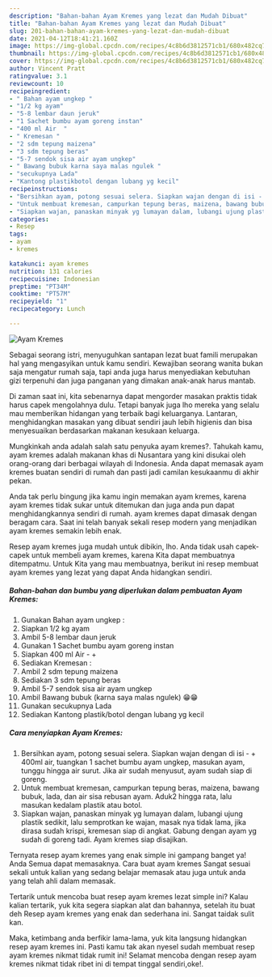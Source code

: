 ```yaml
---
description: "Bahan-bahan Ayam Kremes yang lezat dan Mudah Dibuat"
title: "Bahan-bahan Ayam Kremes yang lezat dan Mudah Dibuat"
slug: 201-bahan-bahan-ayam-kremes-yang-lezat-dan-mudah-dibuat
date: 2021-04-12T18:41:21.160Z
image: https://img-global.cpcdn.com/recipes/4c8b6d3812571cb1/680x482cq70/ayam-kremes-foto-resep-utama.jpg
thumbnail: https://img-global.cpcdn.com/recipes/4c8b6d3812571cb1/680x482cq70/ayam-kremes-foto-resep-utama.jpg
cover: https://img-global.cpcdn.com/recipes/4c8b6d3812571cb1/680x482cq70/ayam-kremes-foto-resep-utama.jpg
author: Vincent Pratt
ratingvalue: 3.1
reviewcount: 10
recipeingredient:
- " Bahan ayam ungkep "
- "1/2 kg ayam"
- "5-8 lembar daun jeruk"
- "1 Sachet bumbu ayam goreng instan"
- "400 ml Air  "
- " Kremesan "
- "2 sdm tepung maizena"
- "3 sdm tepung beras"
- "5-7 sendok sisa air ayam ungkep"
- " Bawang bubuk karna saya malas ngulek "
- "secukupnya Lada"
- "Kantong plastikbotol dengan lubang yg kecil"
recipeinstructions:
- "Bersihkan ayam, potong sesuai selera. Siapkan wajan dengan di isi - + 400ml air, tuangkan 1 sachet bumbu ayam ungkep, masukan ayam, tunggu hingga air surut. Jika air sudah menyusut, ayam sudah siap di goreng."
- "Untuk membuat kremesan, campurkan tepung beras, maizena, bawang bubuk, lada, dan air sisa rebusan ayam. Aduk2 hingga rata, lalu masukan kedalam plastik atau botol."
- "Siapkan wajan, panaskan minyak yg lumayan dalam, lubangi ujung plastik sedikit, lalu semprotkan ke wajan, masak nya tidak lama, jika dirasa sudah krispi, kremesan siap di angkat. Gabung dengan ayam yg sudah di goreng tadi. Ayam kremes siap disajikan."
categories:
- Resep
tags:
- ayam
- kremes

katakunci: ayam kremes 
nutrition: 131 calories
recipecuisine: Indonesian
preptime: "PT34M"
cooktime: "PT57M"
recipeyield: "1"
recipecategory: Lunch

---
```



![Ayam Kremes](https://img-global.cpcdn.com/recipes/4c8b6d3812571cb1/680x482cq70/ayam-kremes-foto-resep-utama.jpg)

Sebagai seorang istri, menyuguhkan santapan lezat buat famili merupakan hal yang mengasyikan untuk kamu sendiri. Kewajiban seorang  wanita bukan saja mengatur rumah saja, tapi anda juga harus menyediakan kebutuhan gizi terpenuhi dan juga panganan yang dimakan anak-anak harus mantab.

Di zaman  saat ini, kita sebenarnya dapat mengorder masakan praktis tidak harus capek mengolahnya dulu. Tetapi banyak juga lho mereka yang selalu mau memberikan hidangan yang terbaik bagi keluarganya. Lantaran, menghidangkan masakan yang dibuat sendiri jauh lebih higienis dan bisa menyesuaikan berdasarkan makanan kesukaan keluarga. 



Mungkinkah anda adalah salah satu penyuka ayam kremes?. Tahukah kamu, ayam kremes adalah makanan khas di Nusantara yang kini disukai oleh orang-orang dari berbagai wilayah di Indonesia. Anda dapat memasak ayam kremes buatan sendiri di rumah dan pasti jadi camilan kesukaanmu di akhir pekan.

Anda tak perlu bingung jika kamu ingin memakan ayam kremes, karena ayam kremes tidak sukar untuk ditemukan dan juga anda pun dapat menghidangkannya sendiri di rumah. ayam kremes dapat dimasak dengan beragam cara. Saat ini telah banyak sekali resep modern yang menjadikan ayam kremes semakin lebih enak.

Resep ayam kremes juga mudah untuk dibikin, lho. Anda tidak usah capek-capek untuk membeli ayam kremes, karena Kita dapat membuatnya ditempatmu. Untuk Kita yang mau membuatnya, berikut ini resep membuat ayam kremes yang lezat yang dapat Anda hidangkan sendiri.

<!--inarticleads1-->

##### Bahan-bahan dan bumbu yang diperlukan dalam pembuatan Ayam Kremes:

1. Gunakan  Bahan ayam ungkep :
1. Siapkan 1/2 kg ayam
1. Ambil 5-8 lembar daun jeruk
1. Gunakan 1 Sachet bumbu ayam goreng instan
1. Siapkan 400 ml Air - +
1. Sediakan  Kremesan :
1. Ambil 2 sdm tepung maizena
1. Sediakan 3 sdm tepung beras
1. Ambil 5-7 sendok sisa air ayam ungkep
1. Ambil  Bawang bubuk (karna saya malas ngulek) 😁😁
1. Gunakan secukupnya Lada
1. Sediakan Kantong plastik/botol dengan lubang yg kecil




<!--inarticleads2-->

##### Cara menyiapkan Ayam Kremes:

1. Bersihkan ayam, potong sesuai selera. Siapkan wajan dengan di isi - + 400ml air, tuangkan 1 sachet bumbu ayam ungkep, masukan ayam, tunggu hingga air surut. Jika air sudah menyusut, ayam sudah siap di goreng.
1. Untuk membuat kremesan, campurkan tepung beras, maizena, bawang bubuk, lada, dan air sisa rebusan ayam. Aduk2 hingga rata, lalu masukan kedalam plastik atau botol.
1. Siapkan wajan, panaskan minyak yg lumayan dalam, lubangi ujung plastik sedikit, lalu semprotkan ke wajan, masak nya tidak lama, jika dirasa sudah krispi, kremesan siap di angkat. Gabung dengan ayam yg sudah di goreng tadi. Ayam kremes siap disajikan.




Ternyata resep ayam kremes yang enak simple ini gampang banget ya! Anda Semua dapat memasaknya. Cara buat ayam kremes Sangat sesuai sekali untuk kalian yang sedang belajar memasak atau juga untuk anda yang telah ahli dalam memasak.

Tertarik untuk mencoba buat resep ayam kremes lezat simple ini? Kalau kalian tertarik, yuk kita segera siapkan alat dan bahannya, setelah itu buat deh Resep ayam kremes yang enak dan sederhana ini. Sangat taidak sulit kan. 

Maka, ketimbang anda berfikir lama-lama, yuk kita langsung hidangkan resep ayam kremes ini. Pasti kamu tak akan nyesel sudah membuat resep ayam kremes nikmat tidak rumit ini! Selamat mencoba dengan resep ayam kremes nikmat tidak ribet ini di tempat tinggal sendiri,oke!.

